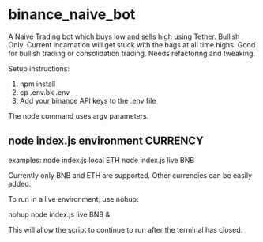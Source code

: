 # binance_naive_bot
A Naive Trading bot which buys low and sells high using Tether. Bullish Only. Current incarnation will get stuck with the bags at all time highs. 
Good for bullish trading or consolidation trading. Needs refactoring and tweaking. 

Setup instructions:

1. npm install
2. cp .env.bk .env
3. Add your binance API keys to the .env file 

The node command uses argv parameters. 

node index.js environment CURRENCY
-----------------------------------
examples:
node index.js local ETH
node index.js live BNB

Currently only BNB and ETH are supported. Other currencies can be easily added. 

To run in a live environment, use nohup:

nohup node index.js live BNB &

This will allow the script to continue to run after the terminal has closed.

